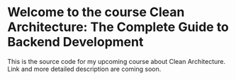 ﻿Welcome to the course Clean Architecture: The Complete Guide to Backend Development
=====================

This is the source code for my upcoming course about Clean Architecture. Link and more detailed description are coming soon.
